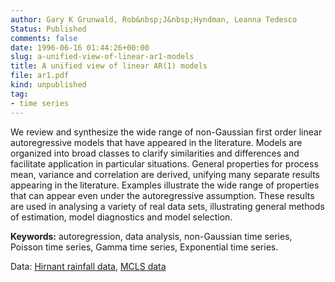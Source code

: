 ```yaml
---
author: Gary K Grunwald, Rob&nbsp;J&nbsp;Hyndman, Leanna Tedesco
Status: Published
comments: false
date: 1996-06-16 01:44:26+00:00
slug: a-unified-view-of-linear-ar1-models
title: A unified view of linear AR(1) models
file: ar1.pdf
kind: unpublished
tag:
- time series
---
```



We review and synthesize the wide range of non-Gaussian first order linear autoregressive models that have appeared in the literature. Models are organized into broad classes to clarify similarities and differences and facilitate application in particular situations. General properties for process mean, variance and correlation are derived, unifying many separate results appearing in the literature. Examples illustrate the wide range of properties that can appear even under the autoregressive assumption. These results are used in analysing a variety of real data sets, illustrating general methods of estimation, model diagnostics and model selection.

**Keywords:** autoregression, data analysis, non-Gaussian time series, Poisson time series, Gamma time series, Exponential time series.

Data: [Hirnant rainfall data](http://robjhyndman.com/papers/hirnant.dat), [MCLS data](http://robjhyndman.com/papers/mcls82.dat)
